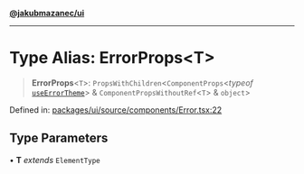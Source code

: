 [**@jakubmazanec/ui**](../README.md)

---

# Type Alias: ErrorProps\<T\>

> **ErrorProps**\<`T`\>: `PropsWithChildren`\<`ComponentProps`\<_typeof_
> [`useErrorTheme`](../functions/useErrorTheme.md)\> & `ComponentPropsWithoutRef`\<`T`\> &
> `object`\>

Defined in:
[packages/ui/source/components/Error.tsx:22](https://github.com/jakubmazanec/tools/blob/7c5f40d811171692b72a47160bc33d644201b16a/packages/ui/source/components/Error.tsx#L22)

## Type Parameters

• **T** _extends_ `ElementType`
